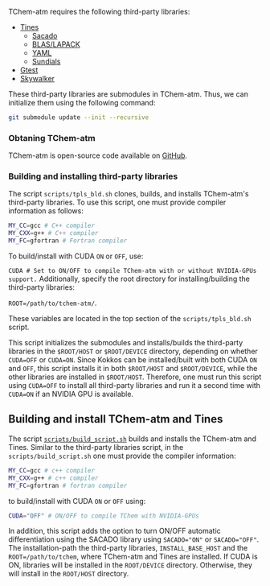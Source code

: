 TChem-atm requires the following third-party libraries:

  * [Tines](https://github.com/sandialabs/Tines.git)
    * [Sacado](https://docs.trilinos.org/dev/packages/sacado/doc/html/index.html)
    * [BLAS/LAPACK](http://www.openblas.net)
    * [YAML](https://github.com/jbeder/yaml-cpp)
    * [Sundials](https://github.com/LLNL/sundials.git)
  * [Gtest](https://github.com/google/googletest.git)
  * [Skywalker](https://github.com/eagles-project/skywalker.git)

These third-party libraries are submodules in TChem-atm. Thus, we can initialize them using the following command:

```bash
git submodule update --init --recursive
```
### **Obtaning TChem-atm**
<!--We will need to update the gihub link afther the library is realeased.-->
TChem-atm is open-source code available on [GitHub](https://github.com/PCLAeroParams/TChem-atm).

### **Building and installing third-party libraries**

The script ``scripts/tpls_bld.sh`` clones, builds, and installs TChem-atm's third-party libraries. To use this script, one must provide compiler information as follows:

```bash
MY_CC=gcc # C++ compiler
MY_CXX=g++ # C++ compiler
MY_FC=gfortran # Fortran compiler
```
To build/install with CUDA ``ON`` or ``OFF``, use:

``
CUDA # Set to ON/OFF to compile TChem-atm with or without NVIDIA-GPUs support.
``
Additionally, specify the root directory for installing/building the third-party libraries:

``ROOT=/path/to/tchem-atm/``.

These variables are located in the top section of the ``scripts/tpls_bld.sh`` script.

This script initializes the submodules and installs/builds the third-party libraries in the ``$ROOT/HOST`` or ``$ROOT/DEVICE`` directory, depending on whether ``CUDA=OFF`` or ``CUDA=ON``. Since Kokkos can be installed/built with both CUDA ``ON`` and ``OFF``, this script installs it in both ``$ROOT/HOST`` and ``$ROOT/DEVICE``, while the other libraries are installed in ``$ROOT/HOST``. Therefore, one must run this script using ``CUDA=OFF`` to install all third-party libraries and run it a second time with ``CUDA=ON`` if an NVIDIA GPU is available.

## **Building and install TChem-atm and Tines**
The script [``scripts/build_script.sh``](build_script.sh) builds and installs the TChem-atm and Tines. Similar to the third-party libraries script, in the ``scripts/build_script.sh`` one must provide the compiler information:
```bash
MY_CC=gcc # c++ compiler
MY_CXX=g++ # c++ compiler
MY_FC=gfortran # fortran compiler
```
to build/install with CUDA ``ON`` or ``OFF`` using:
```bash
CUDA="OFF" # ON/OFF to compile TChem with NVIDIA-GPUs
```
In addition, this script adds the option to turn ON/OFF automatic differentiation using the SACADO library using ``SACADO="ON"`` or ``SACADO="OFF"``.
The installation-path the third-party libraries, ``INSTALL_BASE_HOST`` and the ``ROOT=/path/to/tchem``, where TChem-atm and Tines are installed. If CUDA is ON, libraries will be installed in the ``ROOT/DEVICE`` directory. Otherwise, they will install in the ``ROOT/HOST`` directory.

